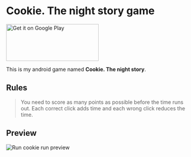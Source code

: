 # Cookie. The night story game

<a href='https://play.google.com/store/apps/details?id=com.run.cookie.run.game'><img alt='Get it on Google Play' height="100" width="250" src='https://play.google.com/intl/en_us/badges/static/images/badges/en_badge_web_generic.png'/></a>

This is my android game named **Cookie. The night story**.

## Rules
> You need to score as many points as possible before the time runs out. Each correct click adds time and each wrong click reduces the time.

## Preview
![Run cookie run preview](https://github.com/Art-master/.meta_info/blob/main/Run%20Cookie%20Run%20preview.gif)
